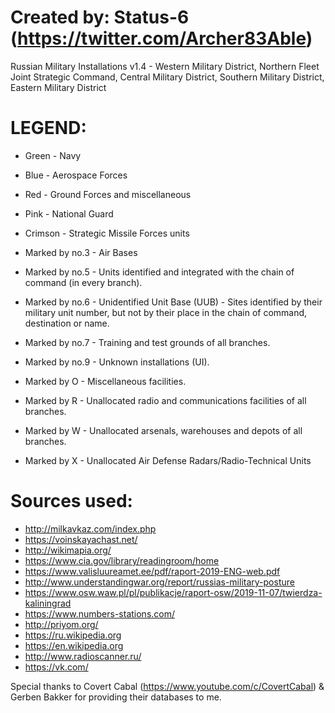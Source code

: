# Created by: Status-6 (https://twitter.com/Archer83Able)

Russian Military Installations v1.4 - Western Military District, Northern Fleet Joint Strategic Command, Central Military District, Southern Military District, Eastern Military District 

# LEGEND:

- Green - Navy
- Blue - Aerospace Forces 
- Red - Ground Forces and miscellaneous
- Pink - National Guard
- Crimson - Strategic Missile Forces units


- Marked by no.3 - Air Bases
- Marked by no.5 - Units identified and integrated with the chain of command (in every branch).
- Marked by no.6 - Unidentified Unit Base (UUB) - Sites identified by their military unit number, but not by their place in the chain of command, destination or name.
- Marked by no.7 - Training and test grounds of all branches.
- Marked by no.9 - Unknown installations (UI).
- Marked by O - Miscellaneous facilities.
- Marked by R - Unallocated radio and communications facilities of all branches.
- Marked by W - Unallocated arsenals, warehouses and depots of all branches.
- Marked by X - Unallocated Air Defense Radars/Radio-Technical Units

# Sources used:

- http://milkavkaz.com/index.php
- https://voinskayachast.net/
- http://wikimapia.org/
- https://www.cia.gov/library/readingroom/home
- https://www.valisluureamet.ee/pdf/raport-2019-ENG-web.pdf
- http://www.understandingwar.org/report/russias-military-posture
- https://www.osw.waw.pl/pl/publikacje/raport-osw/2019-11-07/twierdza-kaliningrad
- https://www.numbers-stations.com/
- http://priyom.org/
- https://ru.wikipedia.org
- https://en.wikipedia.org
- http://www.radioscanner.ru/
- https://vk.com/


Special thanks to Covert Cabal (https://www.youtube.com/c/CovertCabal) & Gerben Bakker for providing their databases to me.

